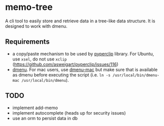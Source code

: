 # memo-tree
A cli tool to easily store and retrieve data in a tree-like data structure. It is designed to work with dmenu.

## Requirements
- a copy/paste mechanism to be used by [pyperclip](https://pypi.org/project/pyperclip/
) library. For Ubuntu, use `xsel`, do not use `xclip` (https://github.com/asweigart/pyperclip/issues/116)
- [dmenu](https://tools.suckless.org/dmenu/). For mac users, use [dmenu-mac](https://github.com/oNaiPs/dmenu-mac) but make sure that is available as dmenu before executing the script (i.e. `ln -s /usr/local/bin/dmenu-mac /usr/local/bin/dmenu`).

## TODO
- implement add-memo
- implement autocomplete (heads up for security issues)
- use an orm to persist data in db
